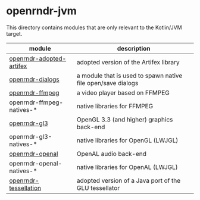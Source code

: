 # openrndr-jvm

This directory contains modules that are only relevant to the Kotlin/JVM target.


| module                    | description 
|---------------------------|------------
| [openrndr-adopted-artifex](openrndr-adopted-artifex)  | adopted version of the Artifex library
| [openrndr-dialogs](openrndr-dialogs)          | a module that is used to spawn native file open/save dialogs
| [openrndr-ffmpeg](openrndr-ffmpeg)           | a video player based on FFMPEG
| openrndr-ffmpeg-natives-* | native libraries for FFMPEG
| [openrndr-gl3](openrndr-gl3) | OpenGL 3.3 (and higher) graphics back-end
| openrndr-gl3-natives-* | native libraries for OpenGL (LWJGL)
| [openrndr-openal](openrndr-openal) | OpenAL audio back-end
| openrndr-openal-natives-* | native libraries for OpenAL (LWJGL)
| [openrndr-tessellation](openrndr-tessellation) | adopted version of a Java port of the GLU tessellator